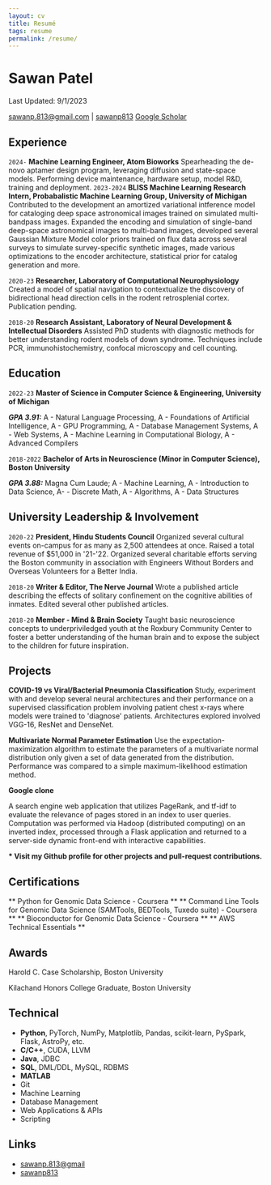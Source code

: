 ```yaml
---
layout: cv
title: Resumé
tags: resume
permalink: /resume/
---
```

# Sawan Patel
Last Updated: 9/1/2023

<div id="webaddress">
<a href="mailto:sawanp.813@gmail.com">sawanp.813@gmail.com</a>
|
<i class="fa fa-github"></i> <a href="http://github.com/sawanp813">sawanp813</a>
<a href="https://scholar.google.com/citations?user=RN_YFMUAAAAJ&hl=en&oi=sra"> Google Scholar </a>
</div>


## Experience
`2024-`
__Machine Learning Engineer, Atom Bioworks__ Spearheading the de-novo aptamer design program, leveraging diffusion and state-space models. Performing device maintenance, hardware setup, model R&D, training and deployment.
`2023-2024`
__BLISS Machine Learning Research Intern, Probabalistic Machine Learning Group, University of Michigan__ Contributed to the development an amortized variational intference model for cataloging deep space astronomical images trained on simulated multi-bandpass images. Expanded the encoding and simulation of single-band deep-space astronomical images to multi-band images, developed several Gaussian Mixture Model color priors trained on flux data across several surveys to simulate survey-specific synthetic images, made various optimizations to the encoder architecture, statistical prior for catalog generation and more.

`2020-23`
__Researcher, Laboratory of Computational Neurophysiology__ Created a model of spatial navigation to contextualize the discovery of bidirectional head direction cells in the rodent retrosplenial cortex. Publication pending.

`2018-20`
__Research Assistant, Laboratory of Neural Development & Intellectual Disorders__ Assisted PhD students with diagnostic methods for better understanding rodent models of down syndrome. Techniques include PCR, immunohistochemistry, confocal microscopy and cell counting.

## Education

`2022-23`
__Master of Science in Computer Science & Engineering, University of Michigan__

***GPA 3.91:*** A - Natural Language Processing, A - Foundations of Artificial Intelligence, A - GPU Programming, A - Database Management Systems, A - Web Systems, A - Machine Learning in Computational Biology, A - Advanced Compilers 

`2018-2022`
__Bachelor of Arts in Neuroscience (Minor in Computer Science), Boston University__

***GPA 3.88:*** Magna Cum Laude; A - Machine Learning, A - Introduction to Data Science, A- - Discrete Math, A - Algorithms, A - Data Structures

## University Leadership & Involvement

`2020-22`
__President, Hindu Students Council__ Organized several cultural events on-campus for as many as 2,500 attendees at once. Raised a total revenue of $51,000 in '21-'22. Organized several charitable efforts serving the Boston community in association with Engineers Without Borders and Overseas Volunteers for a Better India.

`2018-20`
__Writer & Editor, The Nerve Journal__ Wrote a published article describing the effects of solitary confinement on the cognitive abilities of inmates. Edited several other published articles.

`2018-20`
__Member - Mind & Brain Society__ Taught basic neuroscience concepts to underpriviledged youth at the Roxbury Community Center to foster a better understanding of the human brain and to expose the subject to the children for future inspiration.

## Projects

**COVID-19 vs Viral/Bacterial Pneumonia Classification**
Study, experiment with and develop several neural architectures and their performance on a supervised classification problem involving patient chest x-rays where models were trained to 'diagnose' patients. Architectures explored involved VGG-16, ResNet and DenseNet.

**Multivariate Normal Parameter Estimation**
Use the expectation-maximization algorithm to estimate the parameters of a multivariate normal distribution only given a set of data generated from the distribution. Performance was compared to a simple maximum-likelihood estimation method.

**Google clone**

A search engine web application that utilizes PageRank, and tf-idf to evaluate the relevance of pages stored in an index to user queries. Computation was performed via Hadoop (distributed computing) on an inverted index, processed through a Flask application and returned to a server-side dynamic front-end with interactive capabilities.

__* Visit my Github profile for other projects and pull-request contributions.__

## Certifications

** Python for Genomic Data Science - Coursera **
** Command Line Tools for Genomic Data Science (SAMTools, BEDTools, Tuxedo suite) - Coursera **
** Bioconductor for Genomic Data Science - Coursera **
** AWS Technical Essentials **

## Awards

Harold C. Case Scholarship, Boston University

Kilachand Honors College Graduate, Boston University

## Technical

* **Python**, PyTorch, NumPy, Matplotlib, Pandas, scikit-learn, PySpark, Flask, AstroPy, etc.
* **C/C++**, CUDA, LLVM
* **Java**, JDBC
* **SQL**, DML/DDL, MySQL, RDBMS
* **MATLAB**
* Git
* Machine Learning
* Database Management
* Web Applications & APIs
* Scripting

## Links

* <i class="fa fa-envelope"></i> <a href="mailto:sawanp.813@gmail.com">sawanp.813@gmail</a><br />
* <i class="fa fa-github"></i> <a href="http://github.com/sawanp813">sawanp813</a><br />

<!-- ### Footer

Last updated: July 2023 -->
